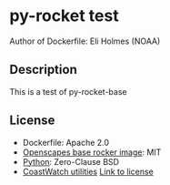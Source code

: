 # py-rocket test

Author of Dockerfile: Eli Holmes (NOAA)

## Description

This is a test of py-rocket-base

## License

* Dockerfile: Apache 2.0
* [Openscapes base rocker image](https://github.com/nasa-openscapes/py-rocket): MIT
* [Python](https://docs.python.org/3/license.html): Zero-Clause BSD
* [CoastWatch utilities](https://github.com/phollemans/cwutils) [Link to license](https://github.com/phollemans/cwutils/blob/master/doc/license.txt)
